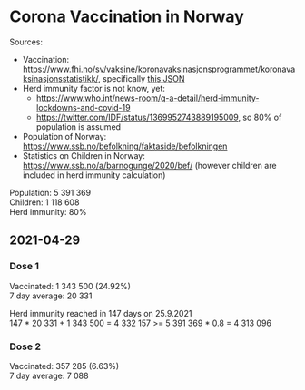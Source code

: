 # Corona Vaccination in Norway

Sources:

- Vaccination: <https://www.fhi.no/sv/vaksine/koronavaksinasjonsprogrammet/koronavaksinasjonsstatistikk/>, specifically [this JSON](https://www.fhi.no/api/chartdata/api/99119)
- Herd immunity factor is not know, yet:
  - <https://www.who.int/news-room/q-a-detail/herd-immunity-lockdowns-and-covid-19>
  - <https://twitter.com/IDF/status/1369952743889195009>, so 80% of population is assumed
- Population of Norway: <https://www.ssb.no/befolkning/faktaside/befolkningen>
- Statistics on Children in Norway: https://www.ssb.no/a/barnogunge/2020/bef/ (however children are included in herd immunity calculation)

Population: 5 391 369  
Children: 1 118 608  
Herd immunity: 80%  

## 2021-04-29

### Dose 1

Vaccinated: 1 343 500 (24.92%)  
7 day average: 20 331

Herd immunity reached in 147 days on 25.9.2021  
147 * 20 331 + 1 343 500 = 4 332 157 >= 5 391 369 * 0.8 = 4 313 096

### Dose 2

Vaccinated: 357 285 (6.63%)  
7 day average: 7 088

